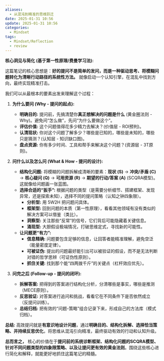 ```yaml
---
aliases:
  - 从混沌到精准的思维跃迁
date: 2025-01-31 10:56
update: 2025-01-31 10:56
categories:
  - Mindset
tags:
  - Mindset/Reflection
  - review
---
```


**核心洞见与简化 (基于第一性原理/费曼学习法):**

这篇笔记的核心思想是：**好的提问不是简单的发问，而是一种驱动思考、将模糊问题转化为清晰行动路径的系统性方法。** 就像启动一个认知引擎，在混乱中找到方向，最终实现精准打击。

我们可以从最根本的要素出发来理解这个过程：

1.  **为什么要问 (Why - 提问的起点):**
    *   **明确目的:** 提问前，先搞清楚你**真正想解决的问题是什么** (黄金圈法则 - Why)。避免问“怎么做”，先问“为什么要做这个”。
    *   **评估价值:** 这个问题值得花多少精力去解决？(价值层 - ROI预判)。
    *   **认清现状:** 你对这个问题了解多少？哪些是已知的，哪些是未知的，哪些只是猜测？(认知层 - 知识缺口图)。
    *   **盘点资源:** 你有多少时间、工具和帮手来解决这个问题？(资源层 - 3T原则)。

2.  **问什么以及怎么问 (What & How - 提问的设计):**
    *   **结构化问题:** 将模糊的问题拆解成清晰的要素：**现状 (S)** -> **冲突/矛盾 (C)** -> **核心疑问 (Q)** -> **可用资源 (R)** -> **期望的行动/答案 (A)** (SCQRA模型)。这就像给问题画一张蓝图。
    *   **选择合适的“扳手”:** 根据问题的类型（是需要分析细节、搭建框架、发现异常，还是探索未知），选择不同的提问策略（认知之钟四象限）。
        *   **分析型:** 用 5W2H 把问题问具体。
        *   **框架型:** 回到问题的本质（第一性原理），看看其他领域有没有类似的解决方案可以借鉴（类比）。
        *   **洞察型:** 关注那些“反常”的信号，它们背后可能隐藏着关键信息。
        *   **涌现型:** 大胆假设极端情况，打破思维定式，寻找新的可能性。
    *   **让问题更“有力”:**
        *   **信息精确:** 问题要包含足够的信息，让回答者能精准理解，避免空泛（能量密度定律）。
        *   **可被证伪:** 提出的问题最好能引出可以被验证的假设，而不是无法判断对错的哲学思辨（可证伪性原则）。
        *   **抓住关键:** 找到那个能“四两拨千斤”的关键点（杠杆效应优先）。

3.  **问完之后 (Follow-up - 提问的闭环):**
    *   **拆解答案:** 把得到的答案进行结构化分析，分清哪些是事实，哪些是推测（MECE原则）。
    *   **反思验证:** 对答案进行追问和挑战，看看它在不同条件下是否依然成立（反提问训练）。
    *   **总结归档:** 把有效的“问题-策略”组合记录下来，形成自己的方法库（模式归档）。

**总结:** 高效提问就是**有意识地设计问题**，通过**明确目的、结构化拆解、选择恰当策略、并持续反思优化**，将思维从混沌引向精准，最终驱动有效的行动和认知升级。

**总而言之，** 核心的价值在于**提问前的系统诊断框架、结构化问题的SCQRA模型、针对不同问题类型的四象限策略、以及让提问更有效的黄金法则**。围绕这些核心进行简化和解释，就能更好地抓住这篇笔记的精髓。